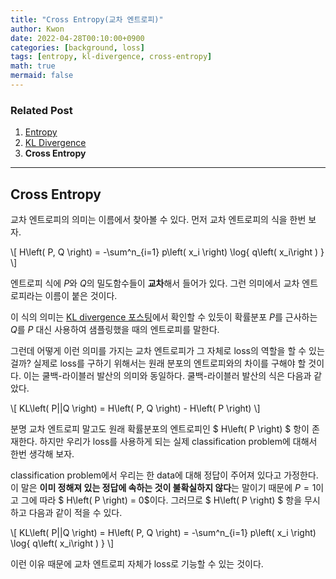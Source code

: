 ```yaml
---
title: "Cross Entropy(교차 엔트로피)"
author: Kwon
date: 2022-04-28T00:10:00+0900
categories: [background, loss]
tags: [entropy, kl-divergence, cross-entropy]
math: true
mermaid: false
---
```


### Related Post

1. [Entropy](/posts/entropy/)
2. [KL Divergence](/posts/KL-divergence/)
3. **Cross Entropy**

***
## Cross Entropy

교차 엔트로피의 의미는 이름에서 찾아볼 수 있다. 먼저 교차 엔트로피의 식을 한번 보자.

\\[ H\left( P, Q \right) = -\sum^n_{i=1} p\left( x_i \right) \log{ q\left( x_i\right ) } \\]

엔트로피 식에 $P$와 $Q$의 밀도함수들이 **교차**해서 들어가 있다. 그런 의미에서 교차 엔트로피라는 이름이 붙은 것이다.

이 식의 의미는 [KL divergence 포스팅](/posts/KL-divergence/)에서 확인할 수 있듯이 확률분포 $P$를 근사하는 $Q$를 $P$ 대신 사용하여 샘플링했을 때의 엔트로피를 말한다.

그런데 어떻게 이런 의미를 가지는 교차 엔트로피가 그 자체로 loss의 역할을 할 수 있는 걸까? 실제로 loss를 구하기 위해서는 원래 분포의 엔트로피와의 차이를 구해야 할 것이다. 이는 쿨백-라이블러 발산의 의미와 동일하다.
쿨백-라이블러 발산의 식은 다음과 같았다.

\\[ KL\left( P\|\|Q \right) = H\left( P, Q \right) - H\left( P \right) \\]

분명 교차 엔트로피 말고도 원래 확률분포의 엔트로피인 $ H\left( P \right) $ 항이 존재한다. 하지만 우리가 loss를 사용하게 되는 실제 classification problem에 대해서 한번 생각해 보자.

classification problem에서 우리는 한 data에 대해 정답이 주어져 있다고 가정한다. 이 말은 **이미 정해져 있는 정답에 속하는 것이 불확실하지 않다**는 말이기 때문에 $P = 1$이고 그에 따라 $ H\left( P \right) = 0$이다.
그러므로 $ H\left( P \right) $ 항을 무시하고 다음과 같이 적을 수 있다.

\\[ KL\left( P\|\|Q \right) = H\left( P, Q \right) =  -\sum^n_{i=1} p\left( x_i \right) \log{ q\left( x_i\right ) } \\]

이런 이유 때문에 교차 엔트로피 자체가 loss로 기능할 수 있는 것이다.